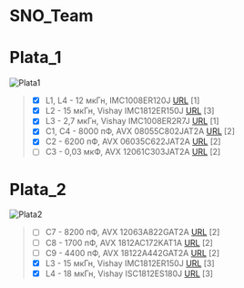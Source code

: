 # SNO_Team
# Plata_1
![Plata1](https://user-images.githubusercontent.com/73915232/132925141-40b3a249-82eb-448c-853a-a3e7d626806a.png)

> - [x] L1, L4 - 12 мкГн, IMC1008ER120J [URL](https://www.digikey.be/product-detail/en/vishay-dale/IMC1008ER120J/IMC1008ER120J-ND/2575365) [1]
> - [X] L2 - 15 мкГн, Vishay IMC1812ER150J [URL](https://eu.mouser.com/ProductDetail/?qs=XQ00FSfuEDD%252Bs6EVVFZ2gQ==) [3]
> - [x] L3 - 2,7 мкГн, Vishay IMC1008ER2R7J [URL](https://www.digikey.com/en/products/detail/vishay-dale/IMC1008ER2R7J/2575379) [1]
> - [x] C1, C4 - 8000 пФ, AVX 08055C802JAT2A [URL](https://www.mouser.sg/ProductDetail/AVX/08055C802JAT2A/?qs=9ln8i7xIGVIPYDDjBrmAkw==) [2]
> - [x] C2 - 6200 пФ, AVX 06035C622JAT2A [URL](https://ru.mouser.com/ProductDetail/AVX/06035C622JAT2A?qs=qVfB0%2FDaMDZWRv%252Bkr9XLdA%3D%3D) [2]
> - [ ] C3 - 0,03 мкФ, AVX 12061C303JAT2A [URL](https://ru.mouser.com/ProductDetail/AVX/12061C303JAT2A/?qs=DFzMtgyOV7fE5zSlsoT6Tg%3D%3D) [2]

# Plata_2
![Plata2](https://user-images.githubusercontent.com/73915232/132925145-f2b12926-f6bb-4601-9b27-41d91a14f035.png)

> - [ ] C7 - 8200 пФ, AVX 12063A822GAT2A [URL](https://eu.mouser.com/ProductDetail/AVX/12063A822GAT2A/?qs=F91PkY65Onsy%2FRYTYO81dg==) [2]
> - [ ] C8 - 1700 пФ, AVX 1812AC172KAT1A [URL](https://eu.mouser.com/ProductDetail/AVX/1812AC172KAT1A?qs=pDiu8pSdM%252BcqlnY08C34Gw==) [2]
> - [ ] C9 - 4400 пФ, AVX 18122A442GAT2A [URL](https://eu.mouser.com/ProductDetail/AVX/18122A442GAT2A?qs=P8fKmrpbnHm7n1W84c3WOA==) [2]
> - [x] L3 - 15 мкГн, Vishay IMC1812ER150J [URL](https://eu.mouser.com/ProductDetail/?qs=XQ00FSfuEDD%252Bs6EVVFZ2gQ==) [3]
> - [x] L4 - 18 мкГн, Vishay ISC1812ES180J [URL](https://eu.mouser.com/ProductDetail/Vishay-Dale/ISC1812ES180J/?qs=Rmm4dFsgE41MAI%252BRZjDPqw==) [3]

